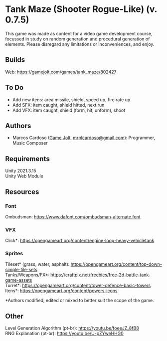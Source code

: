 # Tank Maze (Shooter Rogue-Like) (v. 0.7.5)
This game was made as content for a video game development course, focussed in study on random generation and procedural generation of elements. 
Please disregard any limitations or inconveniences, and enjoy.

## Builds
Web: https://gamejolt.com/games/tank_maze/802427

## To Do
- Add new itens: area missile, shield, speed up, fire rate up
- Add SFX: item caught, shield hitted, next run
- Add VFX: item caught, shield (form, hit, unform), shoot

## Authors
- Marcos Cardoso ([Game Jolt](https://gamejolt.com/@marcoscardoso1_b064/games), mrplcardoso@gmail.com): Programmer, Music Composer

## Requirements
Unity 2021.3.15  
Unity Web Module  

## Resources

### Font
Ombudsman: https://www.dafont.com/ombudsman-alternate.font  

### VFX
Click*: https://opengameart.org/content/engine-loop-heavy-vehicletank  

### Sprites
Tileset* (grass, water, asphalt): https://opengameart.org/content/top-down-simple-tile-sets  
Tanks/Weapons/FX*: https://craftpix.net/freebies/free-2d-battle-tank-game-assets  
Turret*: https://opengameart.org/content/tower-defence-basic-towers  
Itens*: https://opengameart.org/content/powers-icons  

*Authors modified, edited or mixed to better suit the scope of the game.

## Other
Level Generation Algorithm (pt-br): https://youtu.be/foeeJZ_8fB8  
RNG Explanation (pt-br): https://youtu.be/U-pZYweHHG0
